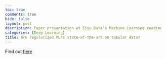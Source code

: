 ```yaml
---
toc: true
comments: true
hide: false
layout: post
description: Paper presentation at Sisu Data's Machine Learning reading group
categories: [Deep Learning]
title: Are regularized MLPs state-of-the-art on tabular data?
---
```


Find out [here](https://wise-turret-40a.notion.site/Deep-Neural-Networks-on-Tabular-Data-0cd8315e46c740349c8e4e54d44313a7)

